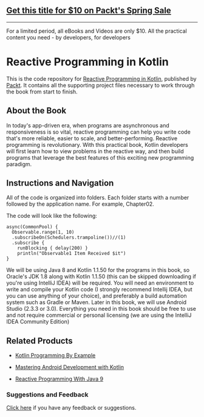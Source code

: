 ## [Get this title for $10 on Packt's Spring Sale](https://www.packt.com/B08677?utm_source=github&utm_medium=packt-github-repo&utm_campaign=spring_10_dollar_2022)
-----
For a limited period, all eBooks and Videos are only $10. All the practical content you need \- by developers, for developers

# Reactive Programming in Kotlin
This is the code repository for [Reactive Programming in Kotlin](https://www.packtpub.com/application-development/reactive-programming-kotlin?utm_source=github&utm_medium=repository&utm_campaign=9781788473026), published by [Packt](https://www.packtpub.com/?utm_source=github). It contains all the supporting project files necessary to work through the book from start to finish.
## About the Book
In today's app-driven era, when programs are asynchronous and responsiveness is so vital, reactive programming can help you write code that's more reliable, easier to scale, and better-performing. Reactive programming is revolutionary. With this practical book, Kotlin developers will first learn how to view problems in the reactive way, and then build programs that leverage the best features of this exciting new programming paradigm.
## Instructions and Navigation
All of the code is organized into folders. Each folder starts with a number followed by the application name. For example, Chapter02.



The code will look like the following:
```
async(CommonPool) {
  Observable.range(1, 10)
  .subscribeOn(Schedulers.trampoline())//(1)
  .subscribe {
    runBlocking { delay(200) } 
    println("Observable1 Item Received $it")
}
```

We will be using Java 8 and Kotlin 1.1.50 for the programs in this book, so Oracle's JDK 1.8 along with Kotlin 1.1.50 (this can be skipped downloading if you're using IntelliJ IDEA) will be required. You will need an environment to write and compile your Kotlin code (I strongly recommend Intellij IDEA, but you can use anything of your choice), and preferably a build automation system such as Gradle or Maven. Later in this book, we will use Android Studio (2.3.3 or 3.0). Everything you need in this book should be free to use and not require commercial or personal licensing (we are using the IntelliJ IDEA Community Edition)

## Related Products
* [Kotlin Programming By Example](https://www.packtpub.com/application-development/kotlin-programming-example?utm_source=github&utm_medium=repository&utm_campaign=9781788474542)

* [Mastering Android Development with Kotlin](https://www.packtpub.com/application-development/mastering-android-development-kotlin?utm_source=github&utm_medium=repository&utm_campaign=9781788473699)

* [Reactive Programming With Java 9](https://www.packtpub.com/application-development/reactive-programming-java-9?utm_source=github&utm_medium=repository&utm_campaign=9781787124233)

### Suggestions and Feedback
[Click here](https://docs.google.com/forms/d/e/1FAIpQLSe5qwunkGf6PUvzPirPDtuy1Du5Rlzew23UBp2S-P3wB-GcwQ/viewform) if you have any feedback or suggestions.
